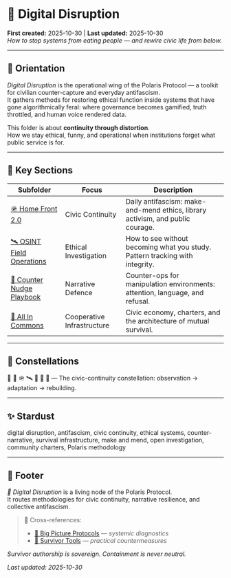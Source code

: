 # 🦆 Digital Disruption  
**First created:** 2025-10-30 | **Last updated:** 2025-10-30  
*How to stop systems from eating people — and rewire civic life from below.*

---

## 🧭 Orientation  
*Digital Disruption* is the operational wing of the Polaris Protocol — a toolkit for civilian counter-capture and everyday antifascism.  
It gathers methods for restoring ethical function inside systems that have gone algorithmically feral: where governance becomes gamified, truth throttled, and human voice rendered data.  

This folder is about **continuity through distortion**.  
How we stay ethical, funny, and operational when institutions forget what public service is for.

---

## 🧩 Key Sections  

| Subfolder | Focus | Description |
|------------|--------|-------------|
| [🪖 Home Front 2.0](./🪖_Home_Front_2.0/README.md) | Civic Continuity | Daily antifascism: make-and-mend ethics, library activism, and public courage. |
| [🛰️ OSINT Field Operations](./🛰️_OSINT_Field_Operations/README.md) | Ethical Investigation | How to see without becoming what you study. Pattern tracking with integrity. |
| [🧨 Counter Nudge Playbook](./🧨_Counter_Nudge_Playbook/README.md) | Narrative Defence | Counter-ops for manipulation environments: attention, language, and refusal. |
| [🐝 All In Commons](./🐝_All_In_Commons/README.md) | Cooperative Infrastructure | Civic economy, charters, and the architecture of mutual survival. |

---

## 🌌 Constellations  
🦆 🧿 🪖 🛰️ 🧨 🐝 🔮 — The civic-continuity constellation: observation → adaptation → rebuilding.

---

## ✨ Stardust  
digital disruption, antifascism, civic continuity, ethical systems, counter-narrative, survival infrastructure, make and mend, open investigation, community charters, Polaris methodology

---

## 🏮 Footer  

*🦆 Digital Disruption* is a living node of the Polaris Protocol.  
It routes methodologies for civic continuity, narrative resilience, and collective antifascism.

> 📡 Cross-references:
> 
> - [🧠 Big Picture Protocols](../Disruption_Kit/Big_Picture_Protocols/README.md) — *systemic diagnostics*  
> - [🧬 Survivor Tools](../Disruption_Kit/Survivor_Tools/README.md) — *practical countermeasures*  


*Survivor authorship is sovereign. Containment is never neutral.*

_Last updated: 2025-10-30_
